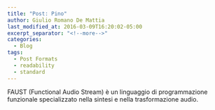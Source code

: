 ```yaml
---
title: "Post: Pino"
author: Giulio Romano De Mattia
last_modified_at: 2016-03-09T16:20:02-05:00
excerpt_separator: "<!--more-->"
categories:
  - Blog
tags:
  - Post Formats
  - readability
  - standard
---
```


FAUST (Functional Audio Stream) è un linguaggio di programmazione funzionale specializzato nella sintesi e nella trasformazione audio.
